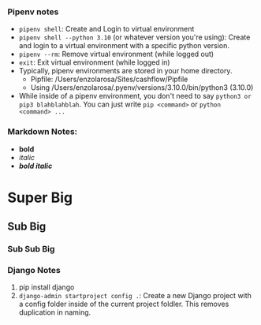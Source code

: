 
### Pipenv notes
- `pipenv shell`: Create and Login to virtual environment
- `pipenv shell --python 3.10` (or whatever version you're using): Create and login to a virtual environment with a specific python version.
- `pipenv --rm`: Remove virtual environment (while logged out)
- `exit`: Exit virtual environment (while logged in)
- Typically, pipenv environments are stored in your home directory.
    - Pipfile: /Users/enzolarosa/Sites/cashflow/Pipfile
    - Using /Users/enzolarosa/.pyenv/versions/3.10.0/bin/python3 (3.10.0) 
- While inside of a pipenv environment, you don't need to say `python3 or pip3 blahblahblah`. You can just write `pip <command>` or `python <command> ...`


### Markdown Notes:
- **bold**
- *italic*
- ***bold italic***
# Super Big
## Sub Big
### Sub Sub Big

### Django Notes
1. pip install django
2. `django-admin startproject config .`: Create a new Django project with a config folder inside of the current project foldler. This removes duplication in naming.
